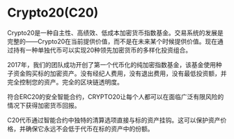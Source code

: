 # 

# Crypto20(C20)

Crypto20是一种自主性、高绩效、低成本加密货币指数基金。交易系统的发展是完整的——Crypto20在当前提供价值，而不是在未来某个时候提供价值。现在通过持有一种单独代币可以实现20种领先加密货币的多样化投资组合。

2017年，我们的团队成功开创了第一个代币化的纯加密指数基金，该基金使用种子资金购买标的加密资产。没有经纪人费用，没有退出费用，没有最低投资额，并完全控制您的资产。完全的区块链透明度。

符合ERC20的安全智能合约，CRYPTO20让每个人都可以在面临广泛有限风险的情况下获得加密货币回报。

C20代币通过智能合约中独特的清算选项直接与标的资产挂钩。这可以保护资产价格，并确保它永远不会低于代币在标的资产中的份额。


